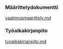 ### Määrittelydokumentti 
[vaatimusmaarittely.md](https://github.com/sannituomisto/ot-harjoitustyo/blob/master/dokumentaatio/vaatimusmaarittely.md)
### Työaikakirjanpito
[tyoaikakirjanpito.md](https://github.com/sannituomisto/ot-harjoitustyo/blob/master/dokumentaatio/tyoaikakirjanpito.md)
